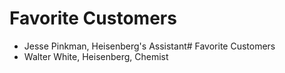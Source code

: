 # Favorite Customers
* Jesse Pinkman, Heisenberg's Assistant# Favorite Customers
* Walter White, Heisenberg, Chemist